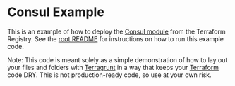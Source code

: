 # Consul Example

This is an example of how to deploy the [Consul module](https://registry.terraform.io/modules/hashicorp/consul/aws/0.0.5) 
from the Terraform Registry. See the [root README](https://github.com/terraform-modules-krish/terragrunt-infrastructure-modules-example/blob/v0.0.2/README.md) for instructions on how to run this example code. 

Note: This code is meant solely as a simple demonstration of how to lay out your files and folders with 
[Terragrunt](https://github.com/terraform-modules-krish/terragrunt) in a way that keeps your [Terraform](https://www.terraform.io) 
code DRY. This is not production-ready code, so use at your own risk.
